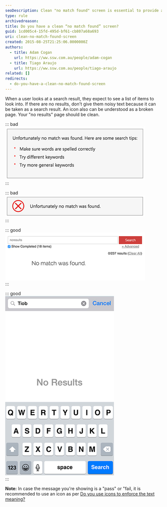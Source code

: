 ```yaml
---
seoDescription: Clean "no match found" screen is essential to provide a positive user experience.
type: rule
archivedreason:
title: Do you have a clean “no match found” screen?
guid: 1cd005c4-15fd-495d-bf61-cb807a68a693
uri: clean-no-match-found-screen
created: 2015-08-25T21:25:06.0000000Z
authors:
  - title: Adam Cogan
    url: https://ww.ssw.com.au/people/adam-cogan
  - title: Tiago Araujo
    url: https://ww.ssw.com.au/people/tiago-araujo
related: []
redirects:
  - do-you-have-a-clean-no-match-found-screen
---
```


When a user looks at a search result, they expect to see a list of items to look into. If there are no results, don't give them noisy text because it can be taken as a search result. An icon also can be understood as a broken page. Your "no results" page should be clean.

<!--endintro-->

::: bad  
![Figure: Bad example - The list of "suggestions" is just noise and can confuse the user](search-result-bad-list.jpg)  
:::

::: bad  
![Figure: Bad example - Having an icon implies that an error happened which is not the case](search-result-bad-icon.jpg)  
:::

::: good  
![Figure: Good example - Plain and clean screen](search-result-good-web.jpg)  
:::

::: good  
![Figure: Good example - Plain and clean screen on mobile](search-result-good-iphone.jpg)  
:::

**Note:** In case the message you're showing is a "pass" or "fail, it is recommended to use an icon as per [Do you use icons to enforce the text meaning?](/do-you-use-icons-in-web-pages-to-enforce-the-text-meaning)
